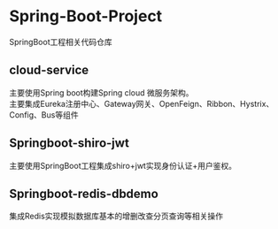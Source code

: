 # Spring-Boot-Project
SpringBoot工程相关代码仓库


cloud-service
---
主要使用Spring boot构建Spring cloud 微服务架构。   
主要集成Eureka注册中心、Gateway网关、OpenFeign、Ribbon、Hystrix、Config、Bus等组件


Springboot-shiro-jwt
---

主要使用SpringBoot工程集成shiro+jwt实现身份认证+用户鉴权。

Springboot-redis-dbdemo
---

集成Redis实现模拟数据库基本的增删改查分页查询等相关操作

